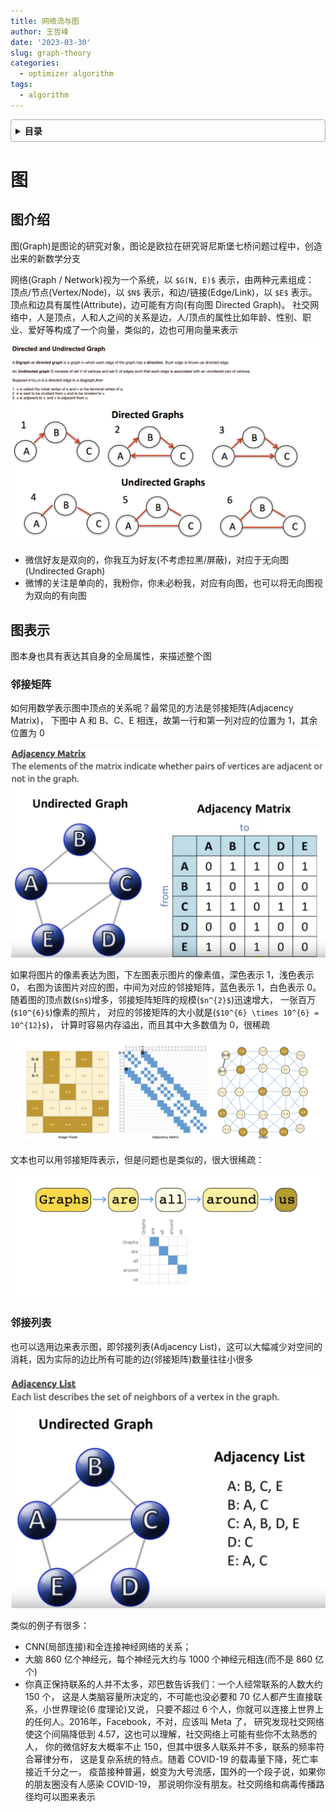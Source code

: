 ```yaml
---
title: 网络流与图
author: 王哲峰
date: '2023-03-30'
slug: graph-theory
categories:
  - optimizer algorithm
tags:
  - algorithm
---
```


<style>
details {
    border: 1px solid #aaa;
    border-radius: 4px;
    padding: .5em .5em 0;
}
summary {
    font-weight: bold;
    margin: -.5em -.5em 0;
    padding: .5em;
}
details[open] {
    padding: .5em;
}
details[open] summary {
    border-bottom: 1px solid #aaa;
    margin-bottom: .5em;
}
img {
    pointer-events: none;
}
</style>

<details><summary>目录</summary><p>

- [图](#图)
  - [图介绍](#图介绍)
  - [图表示](#图表示)
    - [邻接矩阵](#邻接矩阵)
    - [邻接列表](#邻接列表)
</p></details><p></p>

# 图

## 图介绍

图(Graph)是图论的研究对象，图论是欧拉在研究哥尼斯堡七桥问题过程中，创造出来的新数学分支

网络(Graph / Network)视为一个系统，以 `$G(N, E)$` 表示，由两种元素组成：
顶点/节点(Vertex/Node)，以 `$N$` 表示，和边/链接(Edge/Link)，以 `$E$` 表示。
顶点和边具有属性(Attribute)，边可能有方向(有向图 Directed Graph)。
社交网络中，人是顶点，人和人之间的关系是边，人/顶点的属性比如年龄、性别、职业、爱好等构成了一个向量，类似的，边也可用向量来表示

![[img](https://sites.google.com/a/cs.christuniversity.in/discrete-mathematics-lectures/graphs/directed-and-undirected-graph)](images/graph.png)

* 微信好友是双向的，你我互为好友(不考虑拉黑/屏蔽)，对应于无向图(Undirected Graph)
* 微博的关注是单向的，我粉你，你未必粉我，对应有向图，也可以将无向图视为双向的有向图

## 图表示

图本身也具有表达其自身的全局属性，来描述整个图

### 邻接矩阵

如何用数学表示图中顶点的关系呢？最常见的方法是邻接矩阵(Adjacency Matrix)，
下图中 A 和 B、C、E 相连，故第一行和第一列对应的位置为 1，其余位置为 0

![img](images/adjacency_matrix.png)

如果将图片的像素表达为图，下左图表示图片的像素值，深色表示 1，浅色表示 0，
右图为该图片对应的图，中间为对应的邻接矩阵，蓝色表示 1，白色表示 0。
随着图的顶点数(`$n$`)增多，邻接矩阵矩阵的规模(`$n^{2}$`)迅速增大，
一张百万(`$10^{6}$`)像素的照片，
对应的邻接矩阵的大小就是(`$10^{6} \times 10^{6} = 10^{12}$`)，
计算时容易内存溢出，而且其中大多数值为 0，很稀疏

![img](images/graph_to_tensor_image.png)

文本也可以用邻接矩阵表示，但是问题也是类似的，很大很稀疏：

![img](images/graph_to_tensor_text.png)

### 邻接列表

也可以选用边来表示图，即邻接列表(Adjacency List)，这可以大幅减少对空间的消耗，因为实际的边比所有可能的边(邻接矩阵)数量往往小很多

![img](images/adjacency_list.png)

类似的例子有很多：

* CNN(局部连接)和全连接神经网络的关系；
* 大脑 860 亿个神经元，每个神经元大约与 1000 个神经元相连(而不是 860 亿个)
* 你真正保持联系的人并不太多，邓巴数告诉我们：一个人经常联系的人数大约 150 个，
  这是人类脑容量所决定的，不可能也没必要和 70 亿人都产生直接联系，小世界理论(6 度理论)又说，
  只要不超过 6 个人，你就可以连接上世界上的任何人。2016年，Facebook，不对，应该叫 Meta 了，
  研究发现社交网络使这个间隔降低到 4.57，这也可以理解，社交网络上可能有些你不太熟悉的人，
  你的微信好友大概率不止 150，但其中很多人联系并不多，联系的频率符合幂律分布，
  这是复杂系统的特点。随着 COVID-19 的载毒量下降，死亡率接近千分之一，
  疫苗接种普遍，蜕变为大号流感，国外的一个段子说，如果你的朋友圈没有人感染 COVID-19，
  那说明你没有朋友。社交网络和病毒传播路径均可以图来表示
